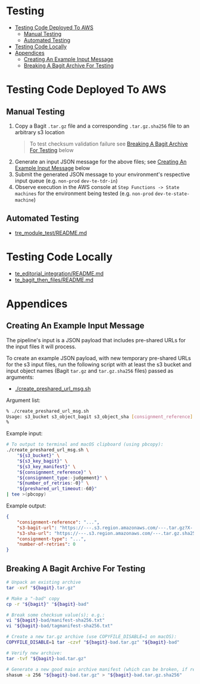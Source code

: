 # Testing

* [Testing Code Deployed To AWS](#testing-code-deployed-to-aws)
    * [Manual Testing](#manual-testing)
    * [Automated Testing](#automated-testing)
* [Testing Code Locally](#testing-code-locally)
* [Appendices](#appendices)
    * [Creating An Example Input Message](#creating-an-example-input-message)
    * [Breaking A Bagit Archive For Testing](#breaking-a-bagit-archive-for-testing)

# Testing Code Deployed To AWS

## Manual Testing

1. Copy a Bagit `.tar.gz` file and a corresponding `.tar.gz.sha256` file to an
    arbitrary s3 location
    > To test checksum validation failure see
        [Breaking A Bagit Archive For Testing](#breaking-a-bagit-archive-for-testing)
        below
2. Generate an input JSON message for the above files; see
    [Creating An Example Input Message](#creating-an-example-input-message)
    below
3. Submit the generated JSON message to your environment's respective input
    queue (e.g. `non-prod` `dev-te-tdr-in`)
4. Observe execution in the AWS console at `Step Functions -> State machines`
    for the environment being tested (e.g. `non-prod` `dev-te-state-machine`)

## Automated Testing

* [tre_module_test/README.md](tre_module_test/README.md)

# Testing Code Locally

* [te_editorial_integration/README.md](te_editorial_integration/README.md)
* [te_bagit_then_files/README.md](te_bagit_then_files/README.md)

# Appendices

## Creating An Example Input Message

The pipeline's input is a JSON payload that includes pre-shared URLs for the
input files it will process.

To create an example JSON payload, with new temporary pre-shared URLs for the
s3 input files, run the following script with at least the s3 bucket and input
object names (Bagit `tar.gz` and `tar.gz.sha256` files) passed as arguments:

* [./create_preshared_url_msg.sh](./create_preshared_url_msg.sh)

Argument list:

```bash
% ./create_preshared_url_msg.sh 
Usage: s3_bucket s3_object_bagit s3_object_sha [consignment_reference] [consignment_type] [number_of_retries] [presign_url_expiry_secs]
% 
```

Example input:

```bash
# To output to terminal and macOS clipboard (using pbcopy):
./create_preshared_url_msg.sh \
    "${s3_bucket}" \
    "${s3_key_bagit}" \
    "${s3_key_manifest}" \
    "${consignment_reference}" \
    "${consignment_type:-judgement}" \
    "${number_of_retries:-0}" \
    "${preshared_url_timeout:-60}"
| tee >(pbcopy)
```

Example output:

```json
{
    "consignment-reference": "...",
    "s3-bagit-url": "https://---.s3.region.amazonaws.com/---.tar.gz?X-...",
    "s3-sha-url": "https://---.s3.region.amazonaws.com/---.tar.gz.sha256?X-...",
    "consignment-type": "...",
    "number-of-retries": 0
}
```

## Breaking A Bagit Archive For Testing

```bash
# Unpack an existing archive
tar -xvf "${bagit}.tar.gz"

# Make a "-bad" copy
cp -r "${bagit}" "${bagit}-bad"

# Break some checksum value(s); e.g.:
vi "${bagit}-bad/manifest-sha256.txt"
vi "${bagit}-bad/tagmanifest-sha256.txt"

# Create a new tar.gz archive (use COPYFILE_DISABLE=1 on macOS):
COPYFILE_DISABLE=1 tar -czvf "${bagit}-bad.tar.gz" "${bagit}-bad"

# Verify new archive:
tar -tvf "${bagit}-bad.tar.gz"

# Generate a new good main archive manifest (which can be broken, if required):
shasum -a 256 "${bagit}-bad.tar.gz" > "${bagit}-bad.tar.gz.sha256"
```
